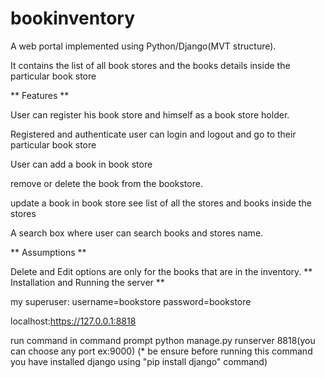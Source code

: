 # bookinventory

A web portal implemented using Python/Django(MVT structure).

It contains the list of all book stores and the books details inside the particular book store

** Features **

User can register his book store and himself as a book store holder.

Registered and authenticate user can login and logout and go to their particular book store 

User can add a book in book store

remove or delete the book from the bookstore.

update a book in book store
see list of all the stores and books inside the stores

A search box where user can search books and stores name.



** Assumptions **



Delete and Edit options are only for the books that are in the inventory.
** Installation and Running the server **

my superuser: 
username=bookstore
password=bookstore

localhost:https://127.0.0.1:8818

run command in command prompt python manage.py runserver 8818(you can choose any port ex:9000)
(* be ensure before running this command you have installed django using "pip install django" command)
